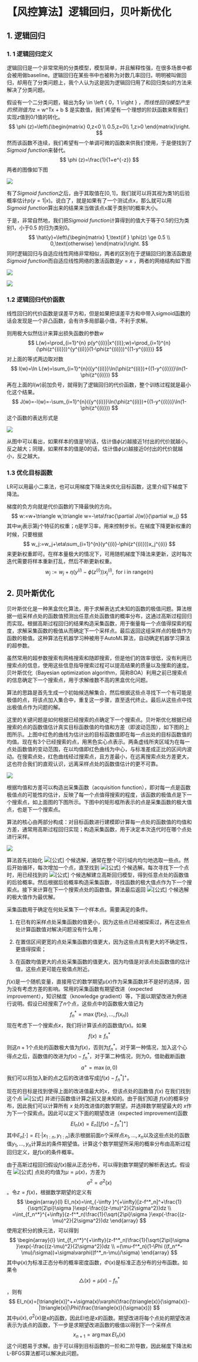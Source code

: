 # 【风控算法】逻辑回归，贝叶斯优化

## 1. 逻辑回归

### 1. 1 逻辑回归定义

逻辑回归是一个非常常用的分类模型，模型简单，并且解释性强，在很多场景中都会被用做baseline。逻辑回归在某些书中也被称为对数几率回归，明明被叫做回归，却用在了分类问题上，我个人认为这是因为逻辑回归用了和回归类似的方法来解决了分类问题。

假设有一个二分类问题，输出为$y \in \left \{ 0，1 \right \}  $，而线性回归模型产生的预测值为$z = w^Tx + b $
是实数值，我们希望有一个理想的阶跃函数来帮我们实现$z$值到$0 / 1$值的转化。
$$
\phi (z)=\left\{\begin{matrix} 
  0,z<0 \\
  0.5,z=0\\
  1,z>0 
\end{matrix}\right. 
$$
然而该函数不连续，我们希望有一个单调可微的函数来供我们使用，于是便找到了$Sigmoid \ function$来替代。
$$
\phi (z)=\frac{1}{1+e^{-z}} 
$$
两者的图像如下图

![](https://gitee.com/zhanghang23/picture_bed/raw/master/data%20science/lr/09ef38924b66699d992579678d2e2780.png)

有了$Sigmoid \ function$之后，由于其取值在$[ 0 , 1 ]$，我们就可以将其视为类1的后验概率估计$p(y = 1|x)$。说白了，就是如果有了一个测试点x，那么就可以用$Sigmoid \ function$算出来的结果来当做该点x属于类别1的概率大小。

于是，非常自然地，我们把$Sigmoid \ function$计算得到的值大于等于0.5的归为类别1，小于0.5 的归为类别0。
$$
\hat{y}=\left\{\begin{matrix} 
  1,\text{if } \phi(z) \ge 0.5 \\  
  0,\text{otherwise} 
\end{matrix}\right. 
$$
同时逻辑回归与自适应线性网络非常相似，两者的区别在于逻辑回归的激活函数是$Sigmoid \ function$而自适应线性网络的激活函数是$y = x$ ，两者的网络结构如下图

![](https://gitee.com/zhanghang23/picture_bed/raw/master/data%20science/lr/1.png)

![](https://gitee.com/zhanghang23/picture_bed/raw/master/data%20science/lr/2.png)

### 1.2 逻辑回归代价函数

线性回归的代价函数是误差平方和，但是如果把误差平方和中带入sigmoid函数的话会发现是一个非凸函数，会有许多局部最小值，不利于求解。

则用极大似然估计来算出损失函数的参数$w$
$$
L(w)=\prod_{i=1}^{n} p(y^{(i)}|x^{(i)};w)=\prod_{i=1}^{n}(\phi(z^{(i)}))^{y^{(i)}}(1-\phi(z^{(i)}))^{(1-y^{(i)})}
$$
对上面的等式两边取对数
$$
l(w)=\ln L(w)=\sum_{i=1}^{n}({y^{(i)}}\ln(\phi(z^{(i)})+{(1-y^{(i)})}\ln(1-\phi(z^{(i)}))
$$
再在上面的$l(w)$前加负号，就得到了逻辑回归的代价函数，整个训练过程就是最小化这个结果。
$$
J(w)=-l(w)=-\sum_{i=1}^{n}({y^{(i)}}\ln(\phi(z^{(i)})+{(1-y^{(i)})}\ln(1-\phi(z^{(i)}))
$$
这个函数的表达形式是

![](https://gitee.com/zhanghang23/picture_bed/raw/master/data%20science/lr/3.png)

从图中可以看出，如果样本的值是1的话，估计值$\phi(z)$越接近1付出的代价就越小，反之越大；同理，如果样本的值是0的话，估计值$\phi(z)$越接近0付出的代价就越小，反之越大。

### 1.3 优化目标函数

LR可以用最小二乘法，也可以用梯度下降法来优化目标函数，这里介绍下梯度下降法。

梯度的负方向就是代价函数的下降最快的方向。
$$
w:=w+\triangle w,\triangle w=-\eta\frac{\partial J(w)}{\partial w_j}
$$
其中$w_j$表示第j个特征的权重；$\eta$是学习率，用来控制步长。在梯度下降更新权重的时候，只要根据
$$
w_j:=w_j+\eta\sum_{i=1}^{n}(y^{(i)}-\phi(z^{(i)}))x_j^{(i)}
$$
来更新权重即可。在样本量极大的情况下，可用随机梯度下降法来更新，这时每次迭代需要将样本重新打乱，然后不断更新权重。
$$
w_j:=w_j+\eta(y^{(i)}-\phi(z^{(i)}))x_j^{(i)}, \text{ for i in range(n)}
$$

## 2. 贝叶斯优化

贝叶斯优化是一种黑盒优化算法，用于求解表达式未知的函数的极值问题。算法根据一组采样点处的函数值预测出任意点处函数值的概率分布，这通过高斯过程回归而实现。根据高斯过程回归的结果构造采集函数，用于衡量每一个点值得探索的程度，求解采集函数的极值从而确定下一个采样点。最后返回这组采样点的极值作为函数的极值。这种算法在机器学习种被用于AutoML算法，自动确定机器学习算法的超参数。

虽然常用的超参数搜索有网格搜索和随即搜索，但是他们的效率很低，没有利用已搜索点的信息，使用这些信息指导搜索过程可以提高结果的质量以及搜索的速度。贝叶斯优化（Bayesian optimization algorithm，简称BOA）利用之前已搜索点的信息确定下一个搜索点，用于求解维数不高的黑盒优化问题。

算法的思路是首先生成一个初始候选解集合，然后根据这些点寻找下一个有可能是极值的点，将该点加入集合中，重复这一步骤，直至迭代终止。最后从这些点中找出极值点作为问题的解。

这里的关键问题是如何根据已经搜索的点确定下一个搜索点。贝叶斯优化根据已经搜索的点的函数值估计真实目标函数值的均值和方差（即波动范围），如下图的上图所示。上图中红色的曲线为估计出的目标函数值即在每一点出处的目标函数值的均值。现在有3个已经搜索的点，用黑色实心点表示。两条虚线所夹区域为在每一点处函数值的变动范围，在以均值即红色曲线为中心，与标准差成正比的区间内波动。在搜索点处，红色曲线经过搜索点，且方差最小，在远离搜索点处方差更大，这也符合我们的直观认识，远离采样点处的函数值估计的更不可靠。

![](https://gitee.com/zhanghang23/picture_bed/raw/master/data%20science/lr/4.jpg)

根据均值和方差可以构造出采集函数（acquisition function），即对每一点是函数极值点的可能性的估计，反映了每一个点值得搜索的程度，该函数的极值点是下一个搜索点，如上面图的下图所示。下图中的矩形框所表示的点是采集函数的极大值点，也是下一个搜索点。

算法的核心由两部分构成：对目标函数进行建模即计算每一点处的函数值的均值和方差，通常用高斯过程回归实现；构造采集函数，用于决定本次迭代时在哪个点处进行采样。

![](https://gitee.com/zhanghang23/picture_bed/raw/master/data%20science/lr/5.jpg)

算法首先初始化 ![[公式]](https://www.zhihu.com/equation?tex=n_%7B0%7D) 个候选解，通常在整个可行域内均匀地选取一些点。然后开始循环，每次增加一个点，直至找到 ![[公式]](https://www.zhihu.com/equation?tex=N) 个候选解。每次寻找下一个点时，用已经找到的 ![[公式]](https://www.zhihu.com/equation?tex=n) 个候选解建立高斯回归模型，得到任意点处的函数值的后验概率。然后根据后验概率构造采集函数，寻找函数的极大值点作为下一个搜索点。接下来计算在下一个搜索点处的函数值。算法最后返回 ![[公式]](https://www.zhihu.com/equation?tex=N) 个候选解的极大值作为最优解。

采集函数用于确定在何处采集下一个样本点。需要满足的条件。

1. 在已有的采样点处采集函数的值更小，因为这些点已经被探索过，再在这些点处计算函数值对解决问题没有什么用；

2. 在置信区间更宽的点处采集函数的值更大，因为这些点具有更大的不确定性，更值得探索；

3. 在函数均值更大的点处采集函数的值更大，因为均值是对该点处函数值的估计值，这些点更可能在极值点附近。

$f(x)$是一个随机变量，直接用它的数学期望$\mu(x)$作为采集函数并不是好的选择，因为没有考虑方差的影响。常用的采集函数有期望改进（expected improvement），知识梯度（knowledge gradient）等，下面以期望改进为例进行说明。假设已经搜索了$n$个点，这些点中的函数极大值记为
$$
f^*_n=\max(f(x_1),...,f(x_n))
$$
现在考虑下一个搜索点$x$，我们将计算该点的函数值$f(x)$。如果
$$
f(x)\ge f^*_n
$$
则这$n+1$个点处的函数极大值为$f(x)$，否则为$f^*_n$。对于第一种情况，加入这个心得点之后，函数值的改进为$f(x)-f^*_n$，对于第二种情况，则为0。借助截断函数
$$
a^+=\max(a,0)
$$
我们可以将加入新的点之后的改进值写成$[f(x)-f^*_n]^+$。

现在的目标是找到使得上面的改进值最大的$x$，但该点处的函数值 $f(x)$ 在我们找到这个点 ![[公式]](https://www.zhihu.com/equation?tex=x) 并进行函数值计算之前又是未知的。由于我们知道 $f(x)$的概率分布，因此我们可以计算所有 $x$ 处的改进值的数学期望。并选择数学期望最大的 $x$作为下一个探索点。因此可以定义下面的期望改进（expected improvement)函数
$$
EI_n(x)=E_n[[f(x)-f^*_n]^+]
$$
其中$E_n[\cdot]=E[\cdot|x_{1:n},y_{1:n}]$表示根据前面$n$个采样点$x_1,...,x_n$以及这些点处的函数值$y_1,...,y_n$计算出的条件期望值。计算这个数学期望所采用的概率分布由高斯过程回归定义，是$f(x)$的条件概率。

由于高斯过程回归假设$f(x)$服从正态分布，可以得到数学期望的解析表达式。假设在 ![[公式]](https://www.zhihu.com/equation?tex=x) 点处的均值为$\mu=\mu(x)$，方差为
$$
\sigma^2=\sigma^2(x)
$$
。令$z=f(x)$，根据数学期望的定义有
$$
\begin{array}{l}  
  EI_n(x)=\int_{-\infty }^{+\infty}[z-f^*_n]^+\frac{1}{\sqrt{2\pi}\sigma }\exp(-\frac{(z-\mu)^2}{2\sigma^2})dz  \\  
  =\int_{f_n^*}^{+\infty}(z-f^*_n)\frac{1}{\sqrt{2\pi}\sigma }\exp(-\frac{(z-\mu)^2}{2\sigma^2})dz
\end{array}
$$
使用定积分的换元法，可以得到
$$
\begin{array}{l}  
  \int_{f_n^*}^{+\infty}(z-f^*_n)\frac{1}{\sqrt{2\pi}\sigma }\exp(-\frac{(z-\mu)^2}{2\sigma^2})dz  \\  
  =(\mu-f^*_n)(1-\Phi ((f_n^*-\mu)/\sigma))+\sigma\varphi((f^*_n-\mu)/\sigma) 
\end{array}
$$
其中$\varphi(x)$为标准正态分布的概率密度函数，$\Phi(x)$是标准正态分布的分布函数。如果令
$$
\triangle (x)=\mu(x)-f_n^*
$$
，则有
$$
EI_n(x)=[\triangle(x)]^++\sigma(x)\varphi(\frac{\triangle(x)}{\sigma(x)}-|\triangle(x)|\Phi(\frac{\triangle(x)}{\sigma(x)})
$$
其中$\mu(x),\sigma^2(x)$是x的函数，因此EI也是x的函数。期望改进将每个点处的期望改进表示为该点的函数，下一步是求期望改进函数的极值以得到下一个采样点
$$
x_{n+1}=\arg\max EI_n(x)
$$
这个问题易于求解。由于可以得到目标函数的一阶和二阶导数，因此梯度下降法和L-BFGS算法都可以解决此问题。

